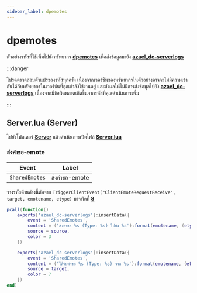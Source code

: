 ```yaml
---
sidebar_label: dpemotes
---
```


# dpemotes

ตัวอย่างรหัสที่ใช้เพิ่มไปยังทรัพยากร **[dpemotes](https://github.com/andristum/dpemotes)** เพื่อส่งข้อมูลมายัง **[azael_dc-serverlogs](../../)**

:::danger

โปรดตรวจสอบตัวแปรของรหัสทุกครั้ง เนื่องจากเวอร์ชันของทรัพยากรในตัวอย่างอาจจะไม่มีความเข้ากันได้กับทรัพยากรในเวอร์ชันที่คุณกำลังใช้งานอยู่ และส่งผลให้ไม่มีการส่งข้อมูลไปยัง **[azael_dc-serverlogs](../../)** เนื่องจากมีข้อผิดพลาดเกิดขึ้นจากรหัสที่คุณดำเนินการเพิ่ม

:::

## Server.lua (Server)

ไปยังโฟลเดอร์ **[Server](https://github.com/andristum/dpemotes/tree/master/Server)** แล้วดำเนินการเปิดไฟล์ **[Server.lua](https://github.com/andristum/dpemotes/blob/master/Server/Server.lua)**

### ส่งคำขอ-emote

| Event                                  | Label
|----------------------------------------|----------------------------------------
| `SharedEmotes`                         | ส่งคำขอ-emote

วางรหัสด้านล่างนี้ต่อจาก `TriggerClientEvent("ClientEmoteRequestReceive", target, emotename, etype)` บรรทัดที่ **[8](https://github.com/andristum/dpemotes/blob/master/Server/Server.lua#L8)**

```lua
pcall(function()
    exports['azael_dc-serverlogs']:insertData({
        event = 'SharedEmotes',
        content = ('ส่งคำขอ %s (Type: %s) ไปยัง %s'):format(emotename, (etype or 'NULL'), GetPlayerName(target)),
        source = source,
        color = 3
    })

    exports['azael_dc-serverlogs']:insertData({
        event = 'SharedEmotes',
        content = ('ได้รับคำขอ %s (Type: %s) จาก %s'):format(emotename, (etype or 'NULL'), GetPlayerName(source)),
        source = target,
        color = 7
    })
end)
```
